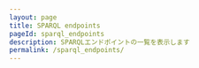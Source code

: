 ```yaml
---
layout: page
title: SPARQL endpoints
pageId: sparql_endpoints
description: SPARQLエンドポイントの一覧を表示します
permalink: /sparql_endpoints/
---
```


<div id="EndpointsListView"></div>

<script>
document.addEventListener('DOMContentLoaded', function() {
  loadEndpoints();
});

async function loadEndpoints() {
  const endpointListView = document.getElementById('EndpointsListView');
  
  try {
    const baseUrl = window.SITE_BASE_URL || '';
    
    // エンドポイント情報とデータセット情報を並行して読み込み
    const [endpointsResponse, datasetsResponse] = await Promise.all([
      fetch(`${baseUrl}/assets/data/temp-endpoints.json`),
      fetch(`${baseUrl}/assets/data/temp-datasets.json`)
    ]);
    
    if (!endpointsResponse.ok) {
      throw new Error('Failed to fetch endpoints list');
    }
    
    if (!datasetsResponse.ok) {
      throw new Error('Failed to fetch datasets list');
    }
    
    const endpoints = await endpointsResponse.json();
    const datasets = await datasetsResponse.json();
    
    if (!endpoints || endpoints.length === 0) {
      return;
    }
    
    // 両方のデータが読み込まれてからレンダリング
    renderEndpoints(endpoints, datasets);
    endpointListView.style.display = 'block';
    
  } catch (error) {
    console.error('Error loading endpoints:', error);
  }
}

function renderEndpoints(endpoints, datasets) {
  const endpointListView = document.getElementById('EndpointsListView');
  const baseUrl = window.SITE_BASE_URL || '';
  
  // データセット情報をIDでマップ化
  const datasetMap = {};
  if (datasets && Array.isArray(datasets)) {
    datasets.forEach(dataset => {
      datasetMap[dataset.id] = dataset;
    });
  }
  
  // エンドポイントカードのHTML（FLOCSSクラス使用）
  const endpointsHtml = endpoints.map(endpoint => `
    <ul class="endpoints">
      <li class="endpoint">
        <article>
          <header>
            <h2>${endpoint.title}</h2>
            <a href="https://rdfportal.org/${endpoint.id}/sparql" target="endpoint">Link</a>
          </header>
          <ul class="datasets">
            ${endpoint.dataset.map(datasetId => {
              const dataset = datasetMap[datasetId];
              const datasetTitle = dataset ? dataset.title || datasetId : datasetId;
              return `
                <li>
                  <div class="dataset-tile">
                    <h3 class="title">${datasetTitle}</h3>
                    ${dataset && dataset.description ? `<p class="description">${dataset.description}</p>` : ''}
                  </div>
                </li>
              `;
            }).join('')}
          </ul>
        </article>
      </li>
    </ul>
  `).join('');
  
  endpointListView.innerHTML = endpointsHtml;
}

</script>
